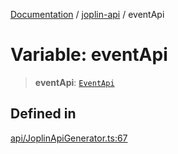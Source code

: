 [Documentation](../../packages.md) / [joplin-api](../index.md) / eventApi

# Variable: eventApi

> **eventApi**: [`EventApi`](../classes/EventApi.md)

## Defined in

[api/JoplinApiGenerator.ts:67](https://github.com/rxliuli/joplin-utils/blob/856dd8cbf75fe71932485581a99ca0e4ebcdd5e8/packages/joplin-api/src/api/JoplinApiGenerator.ts#L67)
